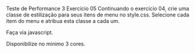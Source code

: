 Teste de Performance 3
Exercício 05
Continuando o exercício 04, crie uma classe de estilização para seus itens de menu no style.css. Selecione cada item do menu e atribua esta classe a cada um.

Faça via javascript.

Disponibilize no minimo 3 cores.
